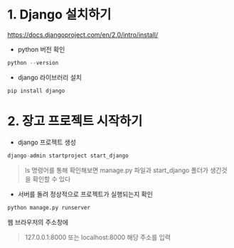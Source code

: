 # 1. Django 설치하기

https://docs.djangoproject.com/en/2.0/intro/install/

- python 버전 확인
```  python
python --version
```

- django 라이브러리 설치
``` pyton
pip install django
```

# 2. 장고 프로젝트 시작하기
- django 프로젝트 생성
``` python
django-admin startproject start_django
```

> ls 명령어를 통해 확인해보면 manage.py 파일과 start_django 폴더가 생긴것을 확인할 수 있다

- 서버를 돌려 정상적으로 프로젝트가 실행되는지 확인
``` python
python manage.py runserver
```

웹 브라우저의 주소창에 
> 127.0.0.1:8000 또는 localhost:8000 해당 주소를 입력
